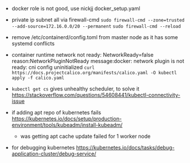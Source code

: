   * docker role is not good, use nickjj docker_setup.yaml
  * private ip subnet all via firewall-cmd 
  `sudo firewall-cmd --zone=trusted --add-source=172.16.0.0/20 --permanent`
  `sudo firewall-cmd --reload`

  * remove /etc/containerd/config.toml from master node as it has some systemd conflicts
  
  * container runtime network not ready: NetworkReady=false reason:NetworkPluginNotReady message:docker: network plugin is not ready: cni config uninitialized
  `curl https://docs.projectcalico.org/manifests/calico.yaml -O
  kubectl apply -f calico.yaml`

  * `kubectl get cs` gives unhealthy scheduler, to solve it https://stackoverflow.com/questions/54608441/kubectl-connectivity-issue

  * if adding apt repo of kubernetes fails https://kubernetes.io/docs/setup/production-environment/tools/kubeadm/install-kubeadm/
    * was getting apt cache update failed for 1 worker node
    
  * for debugging kubernetes https://kubernetes.io/docs/tasks/debug-application-cluster/debug-service/
